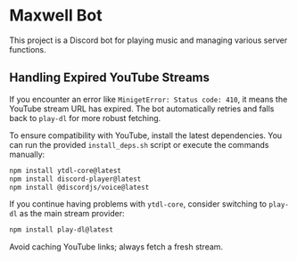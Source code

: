 # Maxwell Bot

This project is a Discord bot for playing music and managing various server functions.

## Handling Expired YouTube Streams

If you encounter an error like `MinigetError: Status code: 410`, it means the YouTube stream URL has expired. The bot automatically retries and falls back to `play-dl` for more robust fetching.

To ensure compatibility with YouTube, install the latest dependencies. You can run the
provided `install_deps.sh` script or execute the commands manually:

```bash
npm install ytdl-core@latest
npm install discord-player@latest
npm install @discordjs/voice@latest
```

If you continue having problems with `ytdl-core`, consider switching to `play-dl` as the main
stream provider:

```bash
npm install play-dl@latest
```

Avoid caching YouTube links; always fetch a fresh stream.
